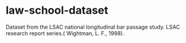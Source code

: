 # law-school-dataset
Dataset from the LSAC national longitudinal bar passage study. LSAC research report series.( Wightman, L. F., 1998).
